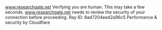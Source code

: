www.researchgate.net
Verifying you are human. This may take a few seconds.
www.researchgate.net needs to review the security of your connection before proceeding.
Ray ID: 8ad7204eed2a96c5
Performance & security by Cloudflare